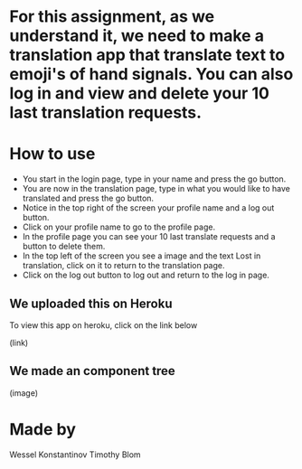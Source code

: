 # For this assignment, as we understand it, we need to make a translation app that translate text to emoji's of hand signals. You can also log in and view and delete your 10 last translation requests.

# How to use
- You start in the login page, type in your name and press the go button.
- You are now in the translation page, type in what you would like to have translated and press the go button.
- Notice in the top right of the screen your profile name and a log out button.
- Click on your profile name to go to the profile page.
- In the profile page you can see your 10 last translate requests and a button to delete them.
- In the top left of the screen you see a image and the text Lost in translation, click on it to return to the translation page.
- Click on the log out button to log out and return to the log in page.

## We uploaded this on Heroku
To view this app on heroku, click on the link below

(link)

## We made an component tree

(image)

# Made by
Wessel Konstantinov
Timothy Blom